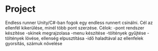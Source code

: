 # Project
Endless runner
Unity/C#-ban fogok egy endless runnert csinálni.
Cél az ellenfél kikerülése, minél több pont szerzése.
Célok:
-pont rendszer készítése
-skinek megrajzolasa
-menu készítése
-töltények gyűjtése
-töltények lövése, ellenség elpusztítása
-idő haladtával az ellenfelek gyorsítás, számuk növelése
